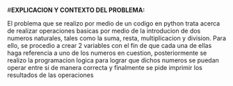 #**EXPLICACION Y CONTEXTO DEL PROBLEMA:**

El problema que se realizo por medio de un codigo en python trata acerca de realizar operaciones basicas por medio de la introducion de dos numeros naturales, 
tales como la suma, resta, multiplicacion y division.
Para ello, se procedio a crear 2 variables con el fin de que cada una de ellas haga referencia a uno de los numeros en cuestion, posteriormente se realizo la programacion logica
para lograr que dichos numeros se puedan operar entre si de manera correcta y finalmente se pide imprimir los resultados de las operaciones
